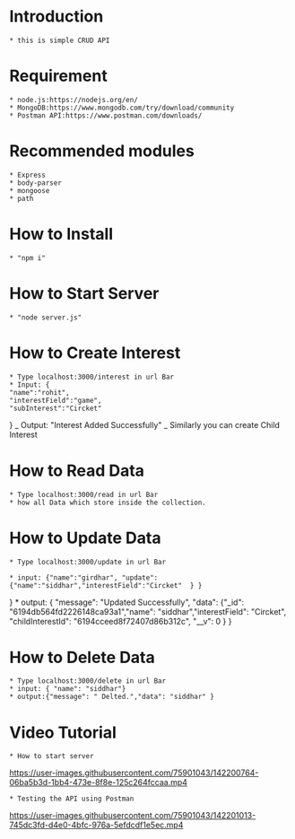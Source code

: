 # Introduction

    * this is simple CRUD API

# Requirement

    * node.js:https://nodejs.org/en/
    * MongoDB:https://www.mongodb.com/try/download/community
    * Postman API:https://www.postman.com/downloads/

# Recommended modules

    * Express
    * body-parser
    * mongoose
    * path

# How to Install

    * "npm i"

# How to Start Server

    * "node server.js"

# How to Create Interest

    * Type localhost:3000/interest in url Bar
    * Input: {
    "name":"rohit",
    "interestField":"game",
    "subInterest":"Circket"

}
_ Output: "Interest Added Successfully"
_ Similarly you can create Child Interest

# How to Read Data

    * Type localhost:3000/read in url Bar
    * how all Data which store inside the collection.

# How to Update Data

    * Type localhost:3000/update in url Bar

    * input: {"name":"girdhar", "update":{"name":"siddhar","interestField":"Circket"  } }

} \* output: {
"message": "Updated Successfully",
"data": {"\_id": "6194db564fd2226148ca93a1","name": "siddhar","interestField": "Circket",
"childInterestId": "6194cceed8f72407d86b312c",
"\_\_v": 0
}
}

# How to Delete Data

    * Type localhost:3000/delete in url Bar
    * input: { "name": "siddhar"}
    * output:{"message": " Delted.","data": "siddhar" }

# Video Tutorial

    * How to start server

https://user-images.githubusercontent.com/75901043/142200764-06ba5b3d-1bb4-473e-8f8e-125c264fccaa.mp4


    * Testing the API using Postman
    

https://user-images.githubusercontent.com/75901043/142201013-745dc3fd-d4e0-4bfc-976a-5efdcdf1e5ec.mp4


